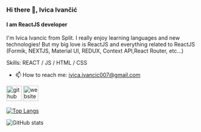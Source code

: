 ### Hi there 👋, Ivica Ivančić
#### I am ReactJS developer 
I'm Ivica Ivancic from Split. I really enjoy learning languages and new technologies! 
But my big love is ReactJS and everything related to ReactJS (Formik, NEXTJS, Material UI, REDUX, Context API,React Router, etc...)

Skills: REACT / JS / HTML / CSS

- 📫 How to reach me: ivica.ivancic007@gmail.com 


[<img src='https://cdn.jsdelivr.net/npm/simple-icons@3.0.1/icons/github.svg' alt='github' height='40'>](https://github.com/mrIvancicIvica)  [<img src='https://cdn.jsdelivr.net/npm/simple-icons@3.0.1/icons/icloud.svg' alt='website' height='40'>](https://mrivicaivancicportofolio.netlify.app/)  

[![Top Langs](https://github-readme-stats.vercel.app/api/top-langs/?username=mrIvancicIvica)](https://github.com/anuraghazra/github-readme-stats)

![GitHub stats](https://github-readme-stats.vercel.app/api?username=mrIvancicIvica&show_icons=true)  

